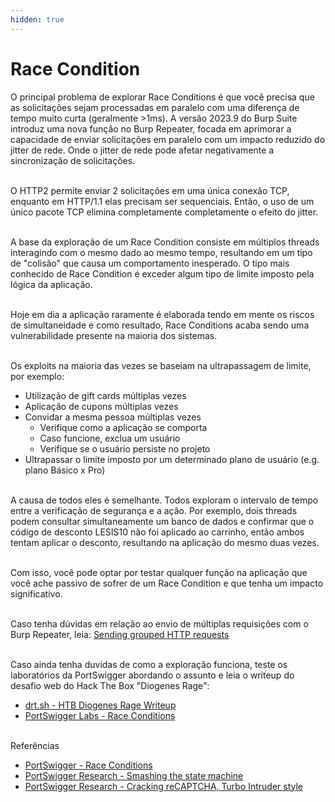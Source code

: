```yaml
---
hidden: true
---
```


# Race Condition

O principal problema de explorar Race Conditions é que você precisa que as solicitações sejam processadas em paralelo com uma diferença de tempo muito curta (geralmente >1ms). A versão 2023.9 do Burp Suite introduz uma nova função no Burp Repeater, focada em aprimorar a capacidade de enviar solicitações em paralelo com um impacto reduzido do jitter de rede. Onde o jitter de rede pode afetar negativamente a sincronização de solicitações.

\
O HTTP2 permite enviar 2 solicitações em uma única conexão TCP, enquanto em HTTP/1.1 elas precisam ser sequenciais. Então, o uso de um único pacote TCP elimina completamente completamente o efeito do jitter.

\
A base da exploração de um Race Condition consiste em múltiplos threads interagindo com o mesmo dado ao mesmo tempo, resultando em um tipo de "colisão" que causa um comportamento inesperado. O tipo mais conhecido de Race Condition é exceder algum tipo de limite imposto pela lógica da aplicação.

\
Hoje em dia a aplicação raramente é elaborada tendo em mente os riscos de simultaneidade e como resultado, Race Conditions acaba sendo uma vulnerabilidade presente na maioria dos sistemas.

\
Os exploits na maioria das vezes se baseiam na ultrapassagem de limite, por exemplo:

* Utilização de gift cards múltiplas vezes
* Aplicação de cupons múltiplas vezes
* Convidar a mesma pessoa múltiplas vezes
  * Verifique como a aplicação se comporta
  * Caso funcione, exclua um usuário
  * Verifique se o usuário persiste no projeto
* Ultrapassar o limite imposto por um determinado plano de usuário (e.g. plano Básico x Pro)

\
A causa de todos eles é semelhante. Todos exploram o intervalo de tempo entre a verificação de segurança e a ação. Por exemplo, dois threads podem consultar simultaneamente um banco de dados e confirmar que o código de desconto LESIS10 não foi aplicado ao carrinho, então ambos tentam aplicar o desconto, resultando na aplicação do mesmo duas vezes.

\
Com isso, você pode optar por testar qualquer função na aplicação que você ache passivo de sofrer de um Race Condition e que tenha um impacto significativo.

\
Caso tenha dúvidas em relação ao envio de múltiplas requisições com o Burp Repeater, leia: [Sending grouped HTTP requests](https://portswigger.net/burp/documentation/desktop/tools/repeater/send-group#sending-requests-in-parallel)

\
Caso ainda tenha duvidas de como a exploração funciona, teste os laboratórios da PortSwigger abordando o assunto e leia o writeup do desafio web do Hack The Box "Diogenes Rage":

* [drt.sh - HTB Diogenes Rage Writeup](https://drt.sh/posts/htb-diogenes-rage/)
* [PortSwigger Labs - Race Conditions](https://portswigger.net/web-security/all-labs#race-conditions)

\
Referências

* [PortSwigger - Race Conditions](https://portswigger.net/web-security/race-conditions)
* [PortSwigger Research - Smashing the state machine](https://portswigger.net/research/smashing-the-state-machine)
* [PortSwigger Research - Cracking reCAPTCHA, Turbo Intruder style](https://portswigger.net/research/cracking-recaptcha-turbo-intruder-style)
